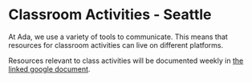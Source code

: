 # Classroom Activities - Seattle

At Ada, we use a variety of tools to communicate. This means that resources for classroom activities can live on different platforms.

Resources relevant to class activities will be documented weekly in [the linked google document](https://docs.google.com/document/d/1fc3uxnhtb9QMIvc2PsAIl56LtNlGf4trfNBBZuejQek/edit?usp=sharing).
